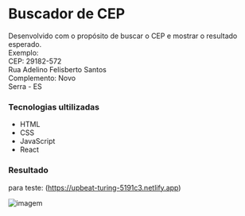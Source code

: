 # Buscador de CEP 

<p>Desenvolvido com o propósito de buscar o CEP e mostrar o resultado esperado. <br> 
 Exemplo: <br>  CEP: 29182-572 <br>
Rua Adelino Felisberto Santos <br>
Complemento: Novo <br>
Serra - ES <p>

### Tecnologias ultilizadas

- HTML
- CSS
- JavaScript
- React


### Resultado
 
  para teste: (https://upbeat-turing-5191c3.netlify.app)
 
 ![imagem](https://github.com/driica/Buscador-de-CEP/blob/master/resultado.jpg)
 
 
